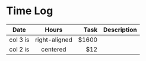 # Time Log
| Date   | Hours | Task  | Description  |
| ------ |:-----:| -----:| ------------:|
| col 3 is      | right-aligned | $1600 | |
| col 2 is      | centered      |   $12 | |

